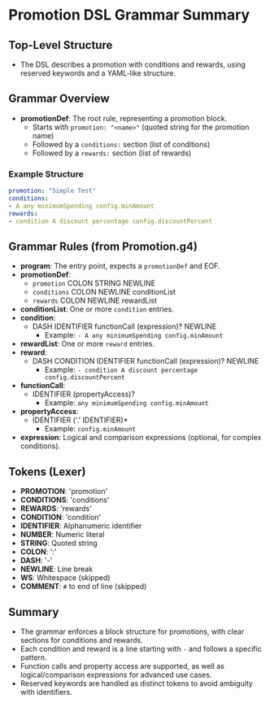 # Promotion DSL Grammar Summary

## Top-Level Structure
- The DSL describes a promotion with conditions and rewards, using reserved keywords and a YAML-like structure.

## Grammar Overview

- **promotionDef**: The root rule, representing a promotion block.
  - Starts with `promotion: "<name>"` (quoted string for the promotion name)
  - Followed by a `conditions:` section (list of conditions)
  - Followed by a `rewards:` section (list of rewards)

### Example Structure
```yaml
promotion: "Simple Test"
conditions:
- A any minimumSpending config.minAmount
rewards:
- condition A discount percentage config.discountPercent
```

## Grammar Rules (from Promotion.g4)

- **program**: The entry point, expects a `promotionDef` and EOF.
- **promotionDef**: 
  - `promotion` COLON STRING NEWLINE
  - `conditions` COLON NEWLINE conditionList
  - `rewards` COLON NEWLINE rewardList
- **conditionList**: One or more `condition` entries.
- **condition**: 
  - DASH IDENTIFIER functionCall (expression)? NEWLINE
    - Example: `- A any minimumSpending config.minAmount`
- **rewardList**: One or more `reward` entries.
- **reward**: 
  - DASH CONDITION IDENTIFIER functionCall (expression)? NEWLINE
    - Example: `- condition A discount percentage config.discountPercent`
- **functionCall**: 
  - IDENTIFIER (propertyAccess)?
    - Example: `any minimumSpending config.minAmount`
- **propertyAccess**: 
  - IDENTIFIER ('.' IDENTIFIER)*
    - Example: `config.minAmount`
- **expression**: Logical and comparison expressions (optional, for complex conditions).

## Tokens (Lexer)
- **PROMOTION**: 'promotion'
- **CONDITIONS**: 'conditions'
- **REWARDS**: 'rewards'
- **CONDITION**: 'condition'
- **IDENTIFIER**: Alphanumeric identifier
- **NUMBER**: Numeric literal
- **STRING**: Quoted string
- **COLON**: ':'
- **DASH**: '-'
- **NEWLINE**: Line break
- **WS**: Whitespace (skipped)
- **COMMENT**: `#` to end of line (skipped)

## Summary
- The grammar enforces a block structure for promotions, with clear sections for conditions and rewards.
- Each condition and reward is a line starting with `-` and follows a specific pattern.
- Function calls and property access are supported, as well as logical/comparison expressions for advanced use cases.
- Reserved keywords are handled as distinct tokens to avoid ambiguity with identifiers.